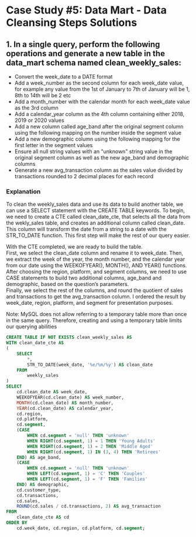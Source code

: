 # Case Study #5: Data Mart - Data Cleansing Steps Solutions

## 1. In a single query, perform the following operations and generate a new table in the data_mart schema named clean_weekly_sales:
* Convert the week_date to a DATE format 
* Add a week_number as the second column for each week_date value, for example any value from the 1st of January to 7th of January will be 1, 8th to 14th will be 2 etc
* Add a month_number with the calendar month for each week_date value as the 3rd column
* Add a calendar_year column as the 4th column containing either 2018, 2019 or 2020 values
* Add a new column called age_band after the original segment column using the following mapping on the number inside the segment value
* Add a new demographic column using the following mapping for the first letter in the segment values
* Ensure all null string values with an "unknown" string value in the original segment column as well as the new age_band and demographic columns
* Generate a new avg_transaction column as the sales value divided by transactions rounded to 2 decimal places for each record

### Explanation
To clean the weekly_sales data and use its 
data to build another table, we can use a SELECT statement
with the CREATE TABLE keywords.  To begin, we 
need to create a CTE called clean_date_cte, that selects 
all the data from the wekly_sales table, and creates an 
additional column called clean_date.  This column will 
transform the date from a string to a date with the 
STR_TO_DATE function.  This first step will make the rest 
of our query easier.

With the CTE completed, we are ready to build the table.  
First, we select the clean_date column 
and rename  it to week_date.  Then, we extract the week of 
the year, the month number, and the calendar year from our 
date using the WEEKOFYEAR(), MONTH(), AND YEAR() functions.  
After choosing the region, platform, and segment columns, we
need to use CASE statements to build two additional columns, 
age_band and demographic, based on the question’s parameters.  
Finally, we select the rest of the columns, and round the 
quotient of sales and transactions to get the avg_transaction 
column.  I ordered the result by week_date, region, platform, 
and segment for presentation purposes.

Note: MySQL does not allow referring to a temporary table
more than once in the same query.  Therefore, creating and using
a temporary table limits our querying abilities 

```SQL
CREATE TABLE IF NOT EXISTS clean_weekly_sales AS
WITH clean_date_cte AS
(
	SELECT 
		*,
		STR_TO_DATE(week_date, '%e/%m/%y') AS clean_date
	FROM
		weekly_sales
)
SELECT
	cd.clean_date AS week_date,
	WEEKOFYEAR(cd.clean_date) AS week_number,
	MONTH(cd.clean_date) AS month_number,
	YEAR(cd.clean_date) AS calendar_year,
	cd.region,
	cd.platform,
	cd.segment,
	(CASE
		WHEN cd.segment = 'null' THEN 'unknown'
		WHEN RIGHT(cd.segment, 1) = 1 THEN 'Young Adults'
		WHEN RIGHT(cd.segment, 1) = 2 THEN 'Middle Aged'
		WHEN RIGHT(cd.segment, 1) IN (3, 4) THEN 'Retirees'
	END) AS age_band,
	(CASE
		WHEN cd.segment = 'null' THEN 'unknown'
		WHEN LEFT(cd.segment, 1) = 'C' THEN 'Couples'
		WHEN LEFT(cd.segment, 1) = 'F' THEN 'Families'
	END) AS demographic,
	cd.customer_type,
	cd.transactions,
	cd.sales,
	ROUND(cd.sales / cd.transactions, 2) AS avg_transaction
FROM
	clean_date_cte AS cd
ORDER BY 
	cd.week_date, cd.region, cd.platform, cd.segment;
```
